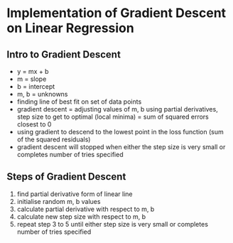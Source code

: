# Implementation of Gradient Descent on Linear Regression

## Intro to Gradient Descent
- y = mx + b
- m = slope
- b = intercept
- m, b = unknowns
- finding line of best fit on set of data points
- gradient descent = adjusting values of m, b using partial derivatives, step size to get to optimal (local minima) = sum of squared errors closest to 0
- using gradient to descend to the lowest point in the loss function (sum of the squared residuals)
- gradient descent will stopped when either the step size is very small or completes number of tries specified

## Steps of Gradient Descent
1. find partial derivative form of linear line
2. initialise random m, b values
3. calculate partial derivative with respect to m, b
4. calculate new step size with respect to m, b
5. repeat step 3 to 5 until either step size is very small or completes number of tries specified